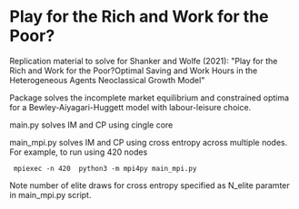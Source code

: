 # Play for the Rich and Work for the Poor? 


Replication material to solve for Shanker and Wolfe (2021): "Play for the Rich and Work for the Poor?Optimal Saving and Work Hours in the Heterogeneous Agents Neoclassical Growth Model"

Package solves the incomplete market equilibrium and constrained optima for a Bewley-Aiyagari-Huggett model with labour-leisure choice. 

main.py solves IM and CP using cingle core

main_mpi.py solves IM and CP using cross entropy across multiple nodes. For example, to run using 420 nodes

``` mpiexec -n 420  python3 -m mpi4py main_mpi.py```

Note number of elite draws for cross entropy specified as N_elite paramter in main_mpi.py script. 



